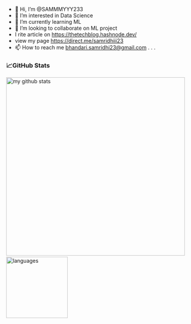 - 👋 Hi, I’m @SAMMMYYY233
- 👀 I’m interested in Data Science
- 🌱 I’m currently learning ML
- 💞️ I’m looking to collaborate on ML project
- I rite article on https://thetechblog.hashnode.dev/
- view my page https://direct.me/samridhiii23
- 📫 How to reach me bhandari.samridhi23@gmail.com
.
.
.
### 📈GitHub Stats
<p align="left">
<img src="https://github-readme-stats.vercel.app/api?username=SAMMMYYY233&show_icons=true&line_height=21&theme=highcontrast" alt="my github stats" width="480"/>&nbsp;
<img src="https://github-readme-stats.vercel.app/api/top-langs/?username=SAMMMYYY233&layout=compact&theme=highcontrast" alt="languages" height="165">
</p>

<!---
SAMMMYYY233/SAMMMYYY233 is a ✨ special ✨ repository because its `README.md` (this file) appears on your GitHub profile.
You can click the Preview link to take a look at your changes.
--->
